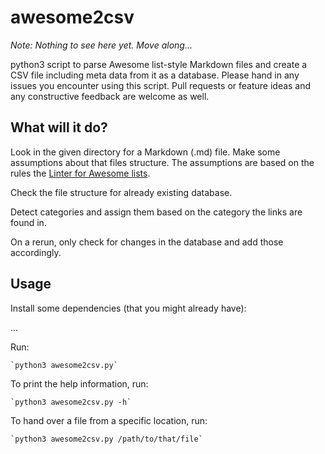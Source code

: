 # awesome2csv

*Note: Nothing to see here yet. Move along...*

python3 script to parse Awesome list-style Markdown files and create a CSV file including meta data from it as a database.
Please hand in any issues you encounter using this script. Pull requests or feature ideas and any constructive feedback are welcome as well.

## What will it do?

Look in the given directory for a Markdown (.md) file.
Make some assumptions about that files structure.
The assumptions are based on the rules the [Linter for Awesome lists](https://github.com/sindresorhus/awesome-lint).

Check the file structure for already existing database.

Detect categories and assign them based on the category the links are found in.

On a rerun, only check for changes in the database and add those accordingly.

## Usage

Install some dependencies (that you might already have):

...

Run:

```
`python3 awesome2csv.py`
```

To print the help information, run:

```
`python3 awesome2csv.py -h`
```

To hand over a file from a specific location, run:
```
`python3 awesome2csv.py /path/to/that/file`
```

